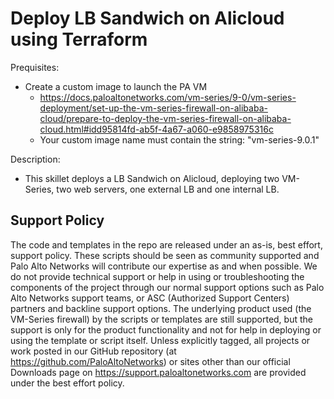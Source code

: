 # Deploy LB Sandwich on Alicloud using Terraform

Prequisites:
- Create a custom image to launch the PA VM
  - https://docs.paloaltonetworks.com/vm-series/9-0/vm-series-deployment/set-up-the-vm-series-firewall-on-alibaba-cloud/prepare-to-deploy-the-vm-series-firewall-on-alibaba-cloud.html#idd95814fd-ab5f-4a67-a060-e9858975316c
  - Your custom image name must contain the string: "vm-series-9.0.1"  

Description:
- This skillet deploys a LB Sandwich on Alicloud, deploying two VM-Series, two web servers, one external LB and one internal LB.



## Support Policy
The code and templates in the repo are released under an as-is, best effort,
support policy. These scripts should be seen as community supported and
Palo Alto Networks will contribute our expertise as and when possible.
We do not provide technical support or help in using or troubleshooting the
components of the project through our normal support options such as
Palo Alto Networks support teams, or ASC (Authorized Support Centers)
partners and backline support options. The underlying product used
(the VM-Series firewall) by the scripts or templates are still supported,
but the support is only for the product functionality and not for help in
deploying or using the template or script itself. Unless explicitly tagged,
all projects or work posted in our GitHub repository
(at https://github.com/PaloAltoNetworks) or sites other than our official
Downloads page on https://support.paloaltonetworks.com are provided under
the best effort policy.
